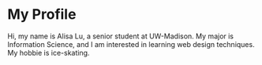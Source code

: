 # My Profile
Hi, my name is Alisa Lu, a senior student at UW-Madison. My major is Information Science, and I am interested in learning web design techniques. My hobbie is ice-skating. 
